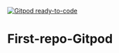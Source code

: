 [![Gitpod ready-to-code](https://img.shields.io/badge/Gitpod-ready--to--code-blue?logo=gitpod)](https://gitpod.io/#https://github.com/pedromn0/First-repo-Gitpod)

# First-repo-Gitpod